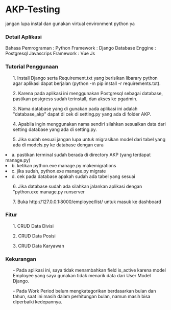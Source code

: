# AKP-Testing

jangan lupa instal dan gunakan virtual environment python ya

<h3>Detail Aplikasi</h3>
Bahasa Pemrograman   : Python
Framework            : Django
Database Enggine     : Postgresql
Javascrips Framework : Vue Js

<h3>Tutorial Penggunaan</h3>
<ul>1. Install Django serta Requirement.txt yang berisikan libarary python agar aplikasi dapat berjalan (python -m pip install -r requirements.txt).</ul>
<ul>2. Karena pada aplikasi ini menggunakan Postgresql sebagai database, pastikan postgress sudah terinstall, dan akses ke pgadmin.</ul>
<ul>3. Nama database yang di gunakan pada aplikasi ini adalah "database_akp" dapat di cek di setting.py yang ada di folder AKP.</ul>
<ul>4. Apabila ingin menggunakan nama sendiri silahkan sesuaikan data dari setting database yang ada di setting.py.</ul>
<ul>5. Jika sudah sesuai jangan lupa untuk migrasikan model dari tabel yang ada di models.py ke database dengan cara</ul>
  <li> a. pastikan terminal sudah berada di directory AKP (yang terdapat manage.py)</li>
  <li> b. ketikan python.exe manage.py makemigrations</li>
  <li> c. jika sudah, python.exe manage.py migrate</li>
  <li> d. cek pada database apakah sudah ada tabel yang sesuai</li>
<ul>6. Jika database sudah ada silahkan jalankan aplikasi dengan "python.exe manage.py runserver</ul>
<ul>7.  Buka http://127.0.0.1:8000/employee/list/ untuk masuk ke dashboard</ul>

<h3>Fitur</h3>
<ul>1. CRUD Data Divisi</ul>
<ul>2. CRUD Data Posisi</ul>
<ul>3. CRUD Data Karyawan</ul>

<h3>Kekurangan</h3>
<ul>- Pada aplikasi ini, saya tidak menambahkan field is_active karena model Employee yang saya gunakan tidak menarik data dari User Model Django.</ul>
<ul>- Pada Work Period belum mengkategorikan berdasarkan bulan dan tahun, saat ini masih dalam perhitungan bulan, namun masih bisa diperbaiki kedepannya.</ul>
